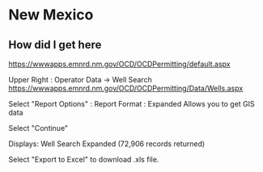 # New Mexico

## How did I get here
https://wwwapps.emnrd.nm.gov/OCD/OCDPermitting/default.aspx

Upper Right : Operator Data -> Well Search
https://wwwapps.emnrd.nm.gov/OCD/OCDPermitting/Data/Wells.aspx

Select "Report Options" : Report Format : Expanded
Allows you to get GIS data

Select "Continue"

Displays:
Well Search Expanded (72,906 records returned)

Select "Export to Excel" to download .xls file.

